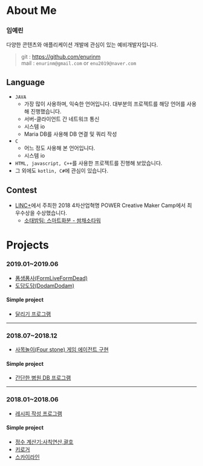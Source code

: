 # About Me
### 임예린
다양한 콘텐츠와 애플리케이션 개발에 관심이 있는 예비개발자입니다.

> git : https://github.com/enurinm  
> mail : `enurinm@gmail.com` or `enu2019@naver.com`


## Language  
- `JAVA`
  - 가장 많이 사용하며, 익숙한 언어입니다. 대부분의 프로젝트를 해당 언어를 사용해 진행했습니다.
  - 서버-클라이언트 간 네트워크 통신
  - 시스템 io
  - Maria DB를 사용해 DB 연결 및 쿼리 작성
- `C`
  - 어느 정도 사용해 본 언어입니다.
  - 시스템 io
- `HTML, javascript, C++`를 사용한 프로젝트를 진행해 보았습니다.
- 그 외에도 `kotlin, C#`에 관심이 있습니다.

## Contest
- [LINC+](https://research.konkuk.ac.kr/National/Linc)에서 주최한 2018 4차산업혁명 POWER Creative Maker Camp에서 최우수상을 수상했습니다.
  - [소태밤팀: 스마트화분 - 쌈채소타워](https://github.com/enurinm/SmartPot_Project)


# Projects
### 2019.01~2019.06
- [폼생폼사(FormLiveFormDead)](https://github.com/enurinm/FormLiveFormDead)
- [도담도담(DodamDodam)](https://github.com/enurinm/DodamDodam)
#### Simple project
- [달리기 프로그램]()
***
### 2018.07~2018.12
- [사목놀이(Four stone) 게임 에이전트 구현](https://github.com/enurinm/FourStone)
#### Simple project
- [간단한 병원 DB 프로그램](https://github.com/enurinm/Hospital_DB)
***
### 2018.01~2018.06
- [레시피 작성 프로그램](https://github.com/enurinm/Recipe)
#### Simple project
- [정수 계산기:사칙연산,괄호]()
- [키로거]()
- [스카이라인]()

